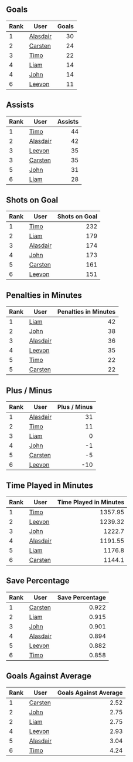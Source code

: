 ## Goals
| Rank | User | Goals |
| :--- | ---- | ---------: |
| 1 | [Alasdair](https://github.com/llevasseur/world-juniors-2022/blob/master/ROSTERS.md#Alasdair) |  30 |
| 2 | [Carsten](https://github.com/llevasseur/world-juniors-2022/blob/master/ROSTERS.md#Carsten) |  24 |
| 3 | [Timo](https://github.com/llevasseur/world-juniors-2022/blob/master/ROSTERS.md#Timo) |  22 |
| 4 | [Liam](https://github.com/llevasseur/world-juniors-2022/blob/master/ROSTERS.md#Liam) |  14 |
| 4 | [John](https://github.com/llevasseur/world-juniors-2022/blob/master/ROSTERS.md#John) |  14 |
| 6 | [Leevon](https://github.com/llevasseur/world-juniors-2022/blob/master/ROSTERS.md#Leevon) |  11 |
## Assists
| Rank | User | Assists |
| :--- | ---- | ---------: |
| 1 | [Timo](https://github.com/llevasseur/world-juniors-2022/blob/master/ROSTERS.md#Timo) |  44 |
| 2 | [Alasdair](https://github.com/llevasseur/world-juniors-2022/blob/master/ROSTERS.md#Alasdair) |  42 |
| 3 | [Leevon](https://github.com/llevasseur/world-juniors-2022/blob/master/ROSTERS.md#Leevon) |  35 |
| 3 | [Carsten](https://github.com/llevasseur/world-juniors-2022/blob/master/ROSTERS.md#Carsten) |  35 |
| 5 | [John](https://github.com/llevasseur/world-juniors-2022/blob/master/ROSTERS.md#John) |  31 |
| 6 | [Liam](https://github.com/llevasseur/world-juniors-2022/blob/master/ROSTERS.md#Liam) |  28 |
## Shots on Goal
| Rank | User | Shots on Goal |
| :--- | ---- | ---------: |
| 1 | [Timo](https://github.com/llevasseur/world-juniors-2022/blob/master/ROSTERS.md#Timo) |  232 |
| 2 | [Liam](https://github.com/llevasseur/world-juniors-2022/blob/master/ROSTERS.md#Liam) |  179 |
| 3 | [Alasdair](https://github.com/llevasseur/world-juniors-2022/blob/master/ROSTERS.md#Alasdair) |  174 |
| 4 | [John](https://github.com/llevasseur/world-juniors-2022/blob/master/ROSTERS.md#John) |  173 |
| 5 | [Carsten](https://github.com/llevasseur/world-juniors-2022/blob/master/ROSTERS.md#Carsten) |  161 |
| 6 | [Leevon](https://github.com/llevasseur/world-juniors-2022/blob/master/ROSTERS.md#Leevon) |  151 |
## Penalties in Minutes
| Rank | User | Penalties in Minutes |
| :--- | ---- | ---------: |
| 1 | [Liam](https://github.com/llevasseur/world-juniors-2022/blob/master/ROSTERS.md#Liam) |  42 |
| 2 | [John](https://github.com/llevasseur/world-juniors-2022/blob/master/ROSTERS.md#John) |  38 |
| 3 | [Alasdair](https://github.com/llevasseur/world-juniors-2022/blob/master/ROSTERS.md#Alasdair) |  36 |
| 4 | [Leevon](https://github.com/llevasseur/world-juniors-2022/blob/master/ROSTERS.md#Leevon) |  35 |
| 5 | [Timo](https://github.com/llevasseur/world-juniors-2022/blob/master/ROSTERS.md#Timo) |  22 |
| 5 | [Carsten](https://github.com/llevasseur/world-juniors-2022/blob/master/ROSTERS.md#Carsten) |  22 |
## Plus / Minus
| Rank | User | Plus / Minus |
| :--- | ---- | ---------: |
| 1 | [Alasdair](https://github.com/llevasseur/world-juniors-2022/blob/master/ROSTERS.md#Alasdair) |  31 |
| 2 | [Timo](https://github.com/llevasseur/world-juniors-2022/blob/master/ROSTERS.md#Timo) |  11 |
| 3 | [Liam](https://github.com/llevasseur/world-juniors-2022/blob/master/ROSTERS.md#Liam) |  0 |
| 4 | [John](https://github.com/llevasseur/world-juniors-2022/blob/master/ROSTERS.md#John) |  -1 |
| 5 | [Carsten](https://github.com/llevasseur/world-juniors-2022/blob/master/ROSTERS.md#Carsten) |  -5 |
| 6 | [Leevon](https://github.com/llevasseur/world-juniors-2022/blob/master/ROSTERS.md#Leevon) |  -10 |
## Time Played in Minutes
| Rank | User | Time Played in Minutes |
| :--- | ---- | ---------: |
| 1 | [Timo](https://github.com/llevasseur/world-juniors-2022/blob/master/ROSTERS.md#Timo) |  1357.95 |
| 2 | [Leevon](https://github.com/llevasseur/world-juniors-2022/blob/master/ROSTERS.md#Leevon) |  1239.32 |
| 3 | [John](https://github.com/llevasseur/world-juniors-2022/blob/master/ROSTERS.md#John) |  1222.7 |
| 4 | [Alasdair](https://github.com/llevasseur/world-juniors-2022/blob/master/ROSTERS.md#Alasdair) |  1191.55 |
| 5 | [Liam](https://github.com/llevasseur/world-juniors-2022/blob/master/ROSTERS.md#Liam) |  1176.8 |
| 6 | [Carsten](https://github.com/llevasseur/world-juniors-2022/blob/master/ROSTERS.md#Carsten) |  1144.1 |
## Save Percentage
| Rank | User | Save Percentage |
| :--- | ---- | ---------: |
| 1 | [Carsten](https://github.com/llevasseur/world-juniors-2022/blob/master/ROSTERS.md#Carsten) |  0.922 |
| 2 | [Liam](https://github.com/llevasseur/world-juniors-2022/blob/master/ROSTERS.md#Liam) |  0.915 |
| 3 | [John](https://github.com/llevasseur/world-juniors-2022/blob/master/ROSTERS.md#John) |  0.901 |
| 4 | [Alasdair](https://github.com/llevasseur/world-juniors-2022/blob/master/ROSTERS.md#Alasdair) |  0.894 |
| 5 | [Leevon](https://github.com/llevasseur/world-juniors-2022/blob/master/ROSTERS.md#Leevon) |  0.882 |
| 6 | [Timo](https://github.com/llevasseur/world-juniors-2022/blob/master/ROSTERS.md#Timo) |  0.858 |
## Goals Against Average
| Rank | User | Goals Against Average |
| :--- | ---- | ---------: |
| 1 | [Carsten](https://github.com/llevasseur/world-juniors-2022/blob/master/ROSTERS.md#Carsten) |  2.52 |
| 2 | [John](https://github.com/llevasseur/world-juniors-2022/blob/master/ROSTERS.md#John) |  2.75 |
| 2 | [Liam](https://github.com/llevasseur/world-juniors-2022/blob/master/ROSTERS.md#Liam) |  2.75 |
| 4 | [Leevon](https://github.com/llevasseur/world-juniors-2022/blob/master/ROSTERS.md#Leevon) |  2.93 |
| 5 | [Alasdair](https://github.com/llevasseur/world-juniors-2022/blob/master/ROSTERS.md#Alasdair) |  3.04 |
| 6 | [Timo](https://github.com/llevasseur/world-juniors-2022/blob/master/ROSTERS.md#Timo) |  4.24 |

